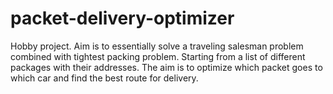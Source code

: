 # packet-delivery-optimizer
Hobby project. Aim is to essentially solve a traveling salesman problem combined with tightest packing problem. Starting from a list of different packages with their addresses. The aim is to optimize which packet goes to which car and find the best route for delivery.
